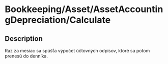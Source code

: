 # Bookkeeping/Asset/AssetAccountingDepreciation/Calculate

## Description

Raz za mesiac sa spúšťa výpočet účtovných odpisov, ktoré sa potom prenesú do denníka.
